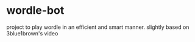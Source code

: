 # wordle-bot
project to play wordle in an efficient and smart manner. slightly based on 3blue1brown's video
